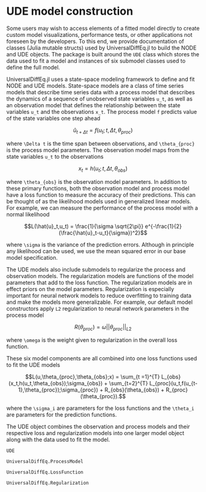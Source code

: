 # UDE model construction 

Some users may wish to access elements of a fitted model directly to create custom model visualizations, performance tests, or other applications not foreseen by the developers. To this end, we provide documentation of classes (Julia mutable structs) used by UniversalDiffEq.jl to build the NODE and UDE objects. The package is built around the `UDE` class which stores the data used to fit a model and instances of six submodel classes used to define the full model. 

UniversalDiffEq.jl uses a state-space modeling framework to define and fit NODE and UDE models. State-space models are a class of time series models that describe time series data with a process model that describes the dynamics of a sequence of unobserved state variables ``u_t``, as well as an observation model that defines the relationship between the state variables ``u_t`` and the observations ``x_t``.  The process model ``f`` predicts value of the state variables one step ahead
```math
\hat{u}_{t+\Delta t } = f(u_t; t, \Delta t, \theta_{proc})
```
where ``\Delta t`` is the time span between observations, and ``\theta_{proc}`` is the process model parameters. The observation model maps from the state variables ``u_t`` to the observations
```math
x_{t} = h(u_t; t, \Delta t, \theta_{obs})
```
where ``\theta_{obs}`` is the observation model parameters. In addition to these primary functions, both the observation model and process model have a loss function to measure the accuracy of their predictions. This can be thought of as the likelihood models used in generalized linear models. For example, we can measure the performance of the process model with a normal likelihood
```math
L(\hat{u}_t,u_t) = \frac{1}{\sigma \sqrt{2\pi}} e^{-\frac{1}{2}(\frac{\hat{u}_t-u_t}{\sigma})^2}
``` 
where ``\sigma`` is the variance of the prediction errors. Although in principle any likelihood can be used, we use the mean squared error in our base model specification. 

The UDE models also include submodels to regularize the process and observation models. The regularization models are functions of the model parameters that add to the loss function. The regularization models are in effect priors on the model parameters. Regularization is especially important for neural network models to reduce overfitting to training data and make the models more generalizable. For example, our default model constructors apply `L2` regularization to neural network parameters in the process model
```math
R(\theta_{proc}) = \omega ||\theta_{proc}||_{L2}
``` 
where ``\omega`` is the weight given to regularization in the overall loss function. 

These six model components are all combined into one loss functions used to fit the UDE models
```math
L(u,\theta_{proc},\theta_{obs};x) = \sum_{t =1}^{T} L_{obs}(x_t,h(u_t,\theta_{obs});\sigma_{obs}) + \sum_{t=2}^{T} L_{proc}(u_t,f(u_{t-1},\theta_{proc});\sigma_{proc}) + R_{obs}(\theta_{obs}) + R_{proc}(\theta_{proc}).
```
where the ``\sigma_i`` are parameters for the loss functions and the ``\theta_i`` are parameters for the prediction functions. 

The UDE object combines the observation and process models and their respective loss and regularization models into one larger model object along with the data used to fit the model.
```@docs
UDE
```

```@docs
UniversalDiffEq.ProcessModel
```

```@docs
UniversalDiffEq.LossFunction
```

```@docs
UniversalDiffEq.Regularization  
```

